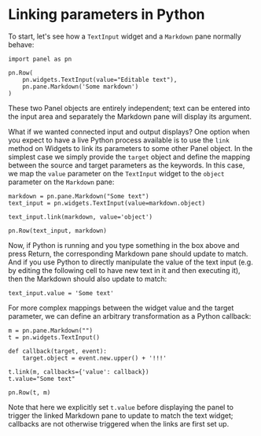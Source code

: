 # Linking parameters in Python

To start, let's see how a ``TextInput`` widget and a ``Markdown`` pane normally behave:

```{pyodide}
import panel as pn

pn.Row(
    pn.widgets.TextInput(value="Editable text"),
    pn.pane.Markdown('Some markdown')
)
```

These two Panel objects are entirely independent; text can be entered into the input area and separately the Markdown pane will display its argument.

What if we wanted connected input and output displays?  One option when you expect to have a live Python process available is to use the ``link`` method on Widgets to link its parameters to some other Panel object. In the simplest case we simply provide the ``target`` object and define the mapping between the source and target parameters as the keywords. In this case, we map the ``value`` parameter on the ``TextInput`` widget to the ``object`` parameter on the ``Markdown`` pane:

```{pyodide}
markdown = pn.pane.Markdown("Some text")
text_input = pn.widgets.TextInput(value=markdown.object)

text_input.link(markdown, value='object')

pn.Row(text_input, markdown)
```

Now, if Python is running and you type something in the box above and press Return, the corresponding Markdown pane should update to match.  And if you use Python to directly manipulate the value of the text input (e.g. by editing the following cell to have new text in it and then executing it), then the Markdown should also update to match:

```{pyodide}
text_input.value = 'Some text'
```

For more complex mappings between the widget value and the target parameter, we can define an arbitrary transformation as a Python callback:

```{pyodide}
m = pn.pane.Markdown("")
t = pn.widgets.TextInput()

def callback(target, event):
    target.object = event.new.upper() + '!!!'

t.link(m, callbacks={'value': callback})
t.value="Some text"

pn.Row(t, m)
```

Note that here we explicitly set `t.value` before displaying the panel to trigger the linked Markdown pane to update to match the text widget; callbacks are not otherwise triggered when the links are first set up.
